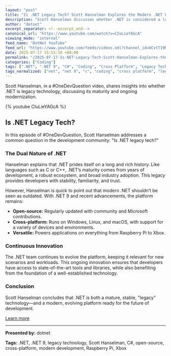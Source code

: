 ```yaml
---
layout: "post"
title: "Is .NET Legacy Tech? Scott Hanselman Explores the Modern .NET Platform"
description: "Scott Hanselman discusses whether .NET is considered a legacy technology. In this #OneDevQuestion, he highlights its evolution from a mature platform like C/C++ to the modern, open-source, cross-platform .NET 9, adaptable for devices from Raspberry Pi to Xbox."
author: "dotnet"
excerpt_separator: <!--excerpt_end-->
canonical_url: "https://www.youtube.com/watch?v=CIuLieYAGcA"
viewing_mode: "internal"
feed_name: "DotNet YouTube"
feed_url: "https://www.youtube.com/feeds/videos.xml?channel_id=UCvtT19MZW8dq5Wwfu6B0oxw"
date: 2025-07-17 15:53:10 +00:00
permalink: "/2025-07-17-Is-NET-Legacy-Tech-Scott-Hanselman-Explores-the-Modern-NET-Platform.html"
categories: ["Coding"]
tags: [".NET", ".NET 9", "C#", "Coding", "Cross Platform", "Legacy Technology", "Modern Development", "OneDevQuestion", "Open Source", "Raspberry Pi", "Scott Hanselman", "Videos", "Xbox"]
tags_normalized: ["net", "net 9", "c", "coding", "cross platform", "legacy technology", "modern development", "onedevquestion", "open source", "raspberry pi", "scott hanselman", "videos", "xbox"]
---
```


Scott Hanselman, in a #OneDevQuestion video, shares insights into whether .NET is legacy technology, discussing its maturity and ongoing modernization.<!--excerpt_end-->

{% youtube CIuLieYAGcA %}

## Is .NET Legacy Tech?

In this episode of #OneDevQuestion, Scott Hanselman addresses a common question in the development community: "Is .NET legacy tech?"

### The Dual Nature of .NET

Hanselman explains that .NET prides itself on a long and rich history. Like languages such as C or C++, .NET’s maturity comes from years of development, a robust ecosystem, and broad industry adoption. This legacy provides developers with stability, familiarity, and trust.

However, Hanselman is quick to point out that modern .NET shouldn’t be seen as outdated. With .NET 9 and recent advancements, the platform remains:

- **Open-source:** Regularly updated with community and Microsoft contributions.
- **Cross-platform:** Runs on Windows, Linux, and macOS, with support for a variety of devices and environments.
- **Versatile:** Powers applications on everything from Raspberry Pi to Xbox.

### Continuous Innovation

The .NET team continues to evolve the platform, keeping it relevant for new scenarios and workloads. This ongoing innovation ensures that developers have access to state-of-the-art tools and libraries, while also benefiting from the foundation of a well-established technology.

### Conclusion

Scott Hanselman concludes that .NET is both a mature, stable, "legacy" technology—and a modern, evolving platform ready for the future of development.

[Learn more](https://msft.it/6058sBRKp)

---
**Presented by:** dotnet

**Tags:** .NET, .NET 9, legacy technology, Scott Hanselman, C#, open-source, cross-platform, modern development, Raspberry Pi, Xbox
